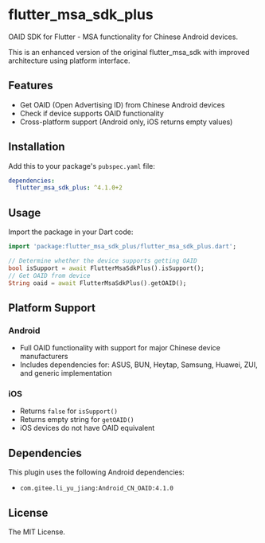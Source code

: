 # flutter_msa_sdk_plus

OAID SDK for Flutter - MSA functionality for Chinese Android devices.

This is an enhanced version of the original flutter_msa_sdk with improved architecture using platform interface.

## Features

- Get OAID (Open Advertising ID) from Chinese Android devices
- Check if device supports OAID functionality
- Cross-platform support (Android only, iOS returns empty values)

## Installation

Add this to your package's `pubspec.yaml` file:

```yaml
dependencies:
  flutter_msa_sdk_plus: ^4.1.0+2
```

## Usage

Import the package in your Dart code:

```dart
import 'package:flutter_msa_sdk_plus/flutter_msa_sdk_plus.dart';
```


```dart
// Determine whether the device supports getting OAID
bool isSupport = await FlutterMsaSdkPlus().isSupport();
// Get OAID from device
String oaid = await FlutterMsaSdkPlus().getOAID();
```

## Platform Support

### Android
- Full OAID functionality with support for major Chinese device manufacturers
- Includes dependencies for: ASUS, BUN, Heytap, Samsung, Huawei, ZUI, and generic implementation

### iOS
- Returns `false` for `isSupport()`
- Returns empty string for `getOAID()`
- iOS devices do not have OAID equivalent

## Dependencies

This plugin uses the following Android dependencies:
- `com.gitee.li_yu_jiang:Android_CN_OAID:4.1.0`

## License

The MIT License.
